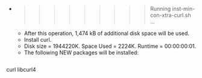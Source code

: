 * >>>>>>>>> Running inst-min-con-xtra-curl.sh ...
  * After this operation, 1,474 kB of additional disk space will be used.
  * Install curl.
  * Disk size = 1944220K. Space Used = 2224K. Runtime = 00:00:00:01.
  * The following NEW packages will be installed:
  ```bash
curl libcurl4
  ```
